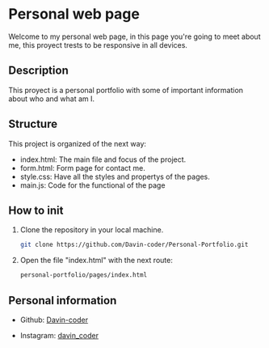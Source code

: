 # Personal web page
Welcome to my personal web page, in this page you're going to meet about me, this proyect trests to be responsive in all devices.

## Description
This proyect is a personal portfolio with some of important information about who and what am I.

## Structure
This project is organized of the next way:

- index.html: The main file and focus of the project.
- form.html: Form page for contact me.
- style.css: Have all the styles and propertys of the pages.
- main.js: Code for the functional of the page

## How to init

1. Clone the repository in your local machine.
    ```bash
    git clone https://github.com/Davin-coder/Personal-Portfolio.git
    ```
2. Open the file "index.html" with the next route:
    ```bash
    personal-portfolio/pages/index.html
    ```

## Personal information

- Github: [Davin-coder](https://github.com/Davin-coder)

- Instagram: [davin_coder](https://www.instagram.com/davin_coder?igsh=MWNjdDQ3bWZkbWtzdA==)
